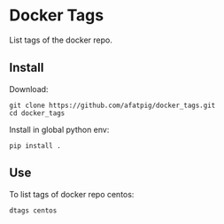 # Docker Tags

List tags of the docker repo.

## Install

Download:
```shell
git clone https://github.com/afatpig/docker_tags.git
cd docker_tags
```

Install in global python env:
```shell
pip install .
```

## Use

To list tags of docker repo centos:
```shell
dtags centos
```

